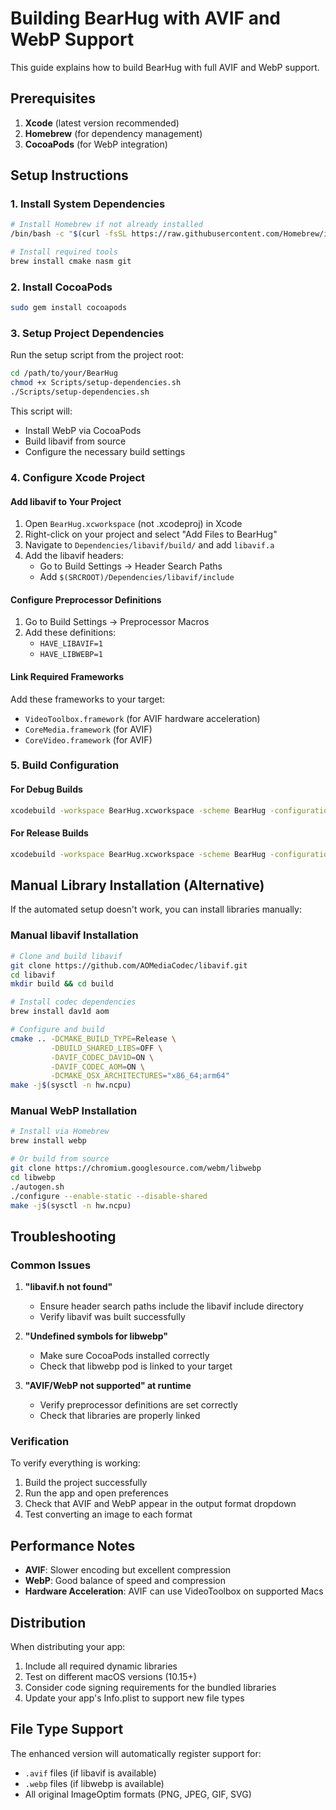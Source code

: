 # Building BearHug with AVIF and WebP Support

This guide explains how to build BearHug with full AVIF and WebP support.

## Prerequisites

1. **Xcode** (latest version recommended)
2. **Homebrew** (for dependency management)
3. **CocoaPods** (for WebP integration)

## Setup Instructions

### 1. Install System Dependencies

```bash
# Install Homebrew if not already installed
/bin/bash -c "$(curl -fsSL https://raw.githubusercontent.com/Homebrew/install/HEAD/install.sh)"

# Install required tools
brew install cmake nasm git
```

### 2. Install CocoaPods

```bash
sudo gem install cocoapods
```

### 3. Setup Project Dependencies

Run the setup script from the project root:

```bash
cd /path/to/your/BearHug
chmod +x Scripts/setup-dependencies.sh
./Scripts/setup-dependencies.sh
```

This script will:
- Install WebP via CocoaPods
- Build libavif from source
- Configure the necessary build settings

### 4. Configure Xcode Project

#### Add libavif to Your Project

1. Open `BearHug.xcworkspace` (not .xcodeproj) in Xcode
2. Right-click on your project and select "Add Files to BearHug"
3. Navigate to `Dependencies/libavif/build/` and add `libavif.a`
4. Add the libavif headers:
   - Go to Build Settings → Header Search Paths
   - Add `$(SRCROOT)/Dependencies/libavif/include`

#### Configure Preprocessor Definitions

1. Go to Build Settings → Preprocessor Macros
2. Add these definitions:
   - `HAVE_LIBAVIF=1`
   - `HAVE_LIBWEBP=1`

#### Link Required Frameworks

Add these frameworks to your target:
- `VideoToolbox.framework` (for AVIF hardware acceleration)
- `CoreMedia.framework` (for AVIF)
- `CoreVideo.framework` (for AVIF)

### 5. Build Configuration

#### For Debug Builds
```bash
xcodebuild -workspace BearHug.xcworkspace -scheme BearHug -configuration Debug
```

#### For Release Builds
```bash
xcodebuild -workspace BearHug.xcworkspace -scheme BearHug -configuration Release
```

## Manual Library Installation (Alternative)

If the automated setup doesn't work, you can install libraries manually:

### Manual libavif Installation

```bash
# Clone and build libavif
git clone https://github.com/AOMediaCodec/libavif.git
cd libavif
mkdir build && cd build

# Install codec dependencies
brew install dav1d aom

# Configure and build
cmake .. -DCMAKE_BUILD_TYPE=Release \
         -DBUILD_SHARED_LIBS=OFF \
         -DAVIF_CODEC_DAV1D=ON \
         -DAVIF_CODEC_AOM=ON \
         -DCMAKE_OSX_ARCHITECTURES="x86_64;arm64"
make -j$(sysctl -n hw.ncpu)
```

### Manual WebP Installation

```bash
# Install via Homebrew
brew install webp

# Or build from source
git clone https://chromium.googlesource.com/webm/libwebp
cd libwebp
./autogen.sh
./configure --enable-static --disable-shared
make -j$(sysctl -n hw.ncpu)
```

## Troubleshooting

### Common Issues

1. **"libavif.h not found"**
   - Ensure header search paths include the libavif include directory
   - Verify libavif was built successfully

2. **"Undefined symbols for libwebp"**
   - Make sure CocoaPods installed correctly
   - Check that libwebp pod is linked to your target

3. **"AVIF/WebP not supported" at runtime**
   - Verify preprocessor definitions are set correctly
   - Check that libraries are properly linked

### Verification

To verify everything is working:

1. Build the project successfully
2. Run the app and open preferences
3. Check that AVIF and WebP appear in the output format dropdown
4. Test converting an image to each format

## Performance Notes

- **AVIF**: Slower encoding but excellent compression
- **WebP**: Good balance of speed and compression
- **Hardware Acceleration**: AVIF can use VideoToolbox on supported Macs

## Distribution

When distributing your app:

1. Include all required dynamic libraries
2. Test on different macOS versions (10.15+)
3. Consider code signing requirements for the bundled libraries
4. Update your app's Info.plist to support new file types

## File Type Support

The enhanced version will automatically register support for:
- `.avif` files (if libavif is available)
- `.webp` files (if libwebp is available)
- All original ImageOptim formats (PNG, JPEG, GIF, SVG)